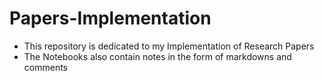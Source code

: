 # Papers-Implementation
* This repository is dedicated to my Implementation of Research Papers 
* The Notebooks also contain notes in the form of markdowns and comments 
